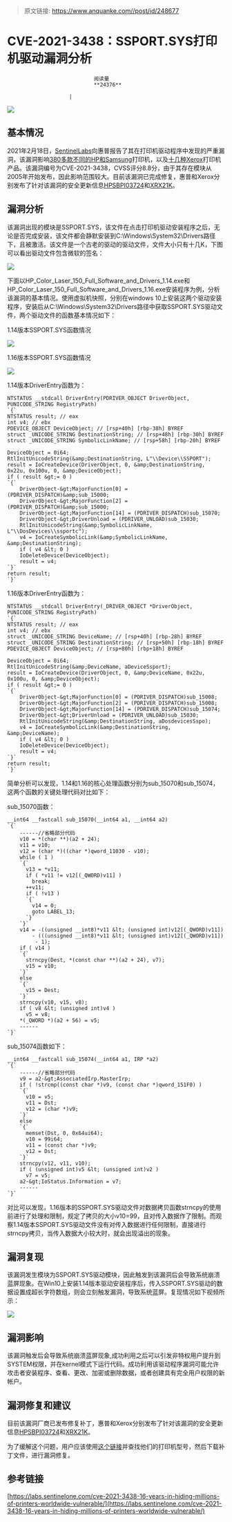 > 原文链接: https://www.anquanke.com//post/id/248677 


# CVE-2021-3438：SSPORT.SYS打印机驱动漏洞分析


                                阅读量   
                                **24376**
                            
                        |
                        
                                                                                    



[![](https://p4.ssl.qhimg.com/t01abbb185c16860d80.jpg)](https://p4.ssl.qhimg.com/t01abbb185c16860d80.jpg)



## 基本情况

2021年2月18日，[SentinelLabs](https://labs.sentinelone.com/cve-2021-3438-16-years-in-hiding-millions-of-printers-worldwide-vulnerable/)向惠普报告了其在打印机驱动程序中发现的严重漏洞，该漏洞影响[380多款不同的HP和Samsung](https://support.hp.com/us-en/document/ish_3900395-3833905-16)打印机，以及[十几种Xerox](https://securitydocs.business.xerox.com/wp-content/uploads/2021/05/cert_Security_Mini_Bulletin_XRX21K_for_B2XX_PH30xx_3260_3320_WC3025_32xx_33xx.pdf)打印机产品。该漏洞编号为CVE-2021-3438，CVSS评分8.8分，由于其存在模块从2005年开始发布，因此影响范围较大。目前该漏洞已完成修复，惠普和Xerox分别发布了针对该漏洞的安全更新信息[HPSBPI03724](https://support.hp.com/us-en/document/ish_3900395-3833905-16)和[XRX21K](https://securitydocs.business.xerox.com/wp-content/uploads/2021/05/cert_Security_Mini_Bulletin_XRX21K_for_B2XX_PH30xx_3260_3320_WC3025_32xx_33xx.pdf)。



## 漏洞分析

该漏洞出现的模块是SSPORT.SYS，该文件在点击打印机驱动安装程序之后，无论是否完成安装，该文件都会静默安装到C:\Windows\System32\Drivers路径下，且被激活。该文件是一个古老的驱动的驱动文件，文件大小只有十几K，下图可以看出驱动文件包含微软的签名：

[![](https://p5.ssl.qhimg.com/t01e5309f0bff7f4141.jpg)](https://p5.ssl.qhimg.com/t01e5309f0bff7f4141.jpg)

下面以HP_Color_Laser_150_Full_Software_and_Drivers_1.14.exe和HP_Color_Laser_150_Full_Software_and_Drivers_1.16.exe安装程序为例，分析该漏洞的基本情况。使用虚拟机快照，分别在windows 10上安装这两个驱动安装程序，安装后从C:\Windows\System32\Drivers路径中获取SSPORT.SYS驱动文件，两个驱动文件的函数基本情况如下：

1.14版本SSPORT.SYS函数情况

[![](https://p2.ssl.qhimg.com/t015f5f84727cba1113.jpg)](https://p2.ssl.qhimg.com/t015f5f84727cba1113.jpg)

1.16版本SSPORT.SYS函数情况

[![](https://p3.ssl.qhimg.com/t0139d6df87ccdab562.jpg)](https://p3.ssl.qhimg.com/t0139d6df87ccdab562.jpg)

1.14版本DriverEntry函数为：

```
NTSTATUS __stdcall DriverEntry(PDRIVER_OBJECT DriverObject, PUNICODE_STRING RegistryPath)
`{`
NTSTATUS result; // eax
int v4; // ebx
PDEVICE_OBJECT DeviceObject; // [rsp+40h] [rbp-38h] BYREF
struct _UNICODE_STRING DestinationString; // [rsp+48h] [rbp-30h] BYREF
struct _UNICODE_STRING SymbolicLinkName; // [rsp+58h] [rbp-20h] BYREF

DeviceObject = 0i64;
RtlInitUnicodeString(&amp;DestinationString, L"\\Device\\SSPORT");
result = IoCreateDevice(DriverObject, 0, &amp;DestinationString, 0x22u, 0x100u, 0, &amp;DeviceObject);
if ( result &gt;= 0 )
`{`
    DriverObject-&gt;MajorFunction[0] = (PDRIVER_DISPATCH)&amp;sub_15000;
    DriverObject-&gt;MajorFunction[2] = (PDRIVER_DISPATCH)&amp;sub_15000;
    DriverObject-&gt;MajorFunction[14] = (PDRIVER_DISPATCH)sub_15070;
    DriverObject-&gt;DriverUnload = (PDRIVER_UNLOAD)sub_15030;
    RtlInitUnicodeString(&amp;SymbolicLinkName, L"\\DosDevices\\ssportc");
    v4 = IoCreateSymbolicLink(&amp;SymbolicLinkName, &amp;DestinationString);
    if ( v4 &lt; 0 )
    IoDeleteDevice(DeviceObject);
    result = v4;
`}`
return result;
`}`
```

1.16版本DriverEntry函数为：

```
NTSTATUS __stdcall DriverEntry(_DRIVER_OBJECT *DriverObject, PUNICODE_STRING RegistryPath)
`{`
NTSTATUS result; // eax
int v4; // ebx
struct _UNICODE_STRING DeviceName; // [rsp+40h] [rbp-28h] BYREF
struct _UNICODE_STRING DestinationString; // [rsp+50h] [rbp-18h] BYREF
PDEVICE_OBJECT DeviceObject; // [rsp+80h] [rbp+18h] BYREF

DeviceObject = 0i64;
RtlInitUnicodeString(&amp;DeviceName, aDeviceSsport);
result = IoCreateDevice(DriverObject, 0, &amp;DeviceName, 0x22u, 0x100u, 0, &amp;DeviceObject);
if ( result &gt;= 0 )
`{`
    DriverObject-&gt;MajorFunction[0] = (PDRIVER_DISPATCH)sub_15008;
    DriverObject-&gt;MajorFunction[2] = (PDRIVER_DISPATCH)sub_15008;
    DriverObject-&gt;MajorFunction[14] = (PDRIVER_DISPATCH)sub_15074;
    DriverObject-&gt;DriverUnload = (PDRIVER_UNLOAD)sub_15030;
    RtlInitUnicodeString(&amp;DestinationString, aDosdevicesSspo);
    v4 = IoCreateSymbolicLink(&amp;DestinationString, &amp;DeviceName);
    if ( v4 &lt; 0 )
    IoDeleteDevice(DeviceObject);
    result = v4;
`}`
return result;
`}`
```

简单分析可以发现，1.14和1.16的核心处理函数分别为sub_15070和sub_15074，这两个函数的关键处理代码对比如下：

sub_15070函数：

```
__int64 __fastcall sub_15070(__int64 a1, __int64 a2)
`{`
    ------//省略部分代码
    v10 = *(char **)(a2 + 24);
    v11 = v10;
    v12 = (char *)((char *)qword_11030 - v10);
    while ( 1 )
    `{`
      v13 = *v11;
      if ( *v11 != v12[(_QWORD)v11] )
        break;
      ++v11;
      if ( !v13 )
      `{`
        v14 = 0;
        goto LABEL_13;
      `}`
    `}`
    v14 = -((unsigned __int8)*v11 &lt; (unsigned int)v12[(_QWORD)v11])
        - (((unsigned __int8)*v11 &lt; (unsigned int)v12[(_QWORD)v11])
         - 1);
    if ( v14 )
    `{`
      strncpy(Dest, *(const char **)(a2 + 24), v7);
      v15 = v10;
    `}`
    else
    `{`
      v15 = Dest;
    `}`
    strncpy(v10, v15, v8);
    if ( v8 &lt; (unsigned int)v4 )
      v5 = v8;
    *(_QWORD *)(a2 + 56) = v5;
    ------
`}`
```

sub_15074函数如下：

```
__int64 __fastcall sub_15074(__int64 a1, IRP *a2)
`{`
    ------//省略部分代码
    v9 = a2-&gt;AssociatedIrp.MasterIrp;
    if ( !strcmp((const char *)v9, (const char *)qword_151F0) )
    `{`
      v10 = v5;
      v11 = Dst;
      v12 = (char *)v9;
    `}`
    else
    `{`
      memset(Dst, 0, 0x64ui64);
      v10 = 99i64;
      v11 = (const char *)v9;
      v12 = Dst;
    `}`
    strncpy(v12, v11, v10);
    if ( (unsigned int)v5 &lt; (unsigned int)v2 )
      v7 = v5;
    a2-&gt;IoStatus.Information = v7;
    ------
`}`
```

对比可以发现，1.16版本的SSPORT.SYS驱动文件对数据拷贝函数strncpy的使用前进行了处理和限制，规定了拷贝的大小v10=99，且对传入数据作了限制。而观察1.14版本SSPORT.SYS驱动文件没有对传入数据进行任何限制，直接进行strncpy拷贝，当传入数据大小较大时，就会出现溢出的现象。



## 漏洞复现

该漏洞发生模块为SSPORT.SYS驱动模块，因此触发到该漏洞后会导致系统崩溃蓝屏现象。在Win10上安装1.14版本驱动安装程序后，传入SSPORT.SYS驱动的数据设置成超长字符数组，则会立刻触发漏洞，导致系统蓝屏。复现情况如下视频所示：

[![](https://p1.ssl.qhimg.com/t0128afedcbcbc94403.gif)](https://p1.ssl.qhimg.com/t0128afedcbcbc94403.gif)



## 漏洞影响

该漏洞触发后会导致系统崩溃蓝屏现象,成功利用之后可以引发非特权用户提升到SYSTEM权限，并在kernel模式下运行代码。成功利用该驱动程序漏洞可能允许攻击者安装程序、查看、更改、加密或删除数据，或者创建具有完全用户权限的新帐户。



## 漏洞修复和建议

目前该漏洞厂商已发布修复补丁，惠普和Xerox分别发布了针对该漏洞的安全更新信息[HPSBPI03724](https://support.hp.com/us-en/document/ish_3900395-3833905-16)和[XRX21K](https://securitydocs.business.xerox.com/wp-content/uploads/2021/05/cert_Security_Mini_Bulletin_XRX21K_for_B2XX_PH30xx_3260_3320_WC3025_32xx_33xx.pdf)。

为了缓解这个问题，用户应该使用[这个链接](https://support.hp.com/us-en/drivers/printers)并查找他们的打印机型号，然后下载补丁文件，进行漏洞修复。



## 参考链接

[https://labs.sentinelone.com/cve-2021-3438-16-years-in-hiding-millions-of-printers-worldwide-vulnerable/](https://labs.sentinelone.com/cve-2021-3438-16-years-in-hiding-millions-of-printers-worldwide-vulnerable/)
